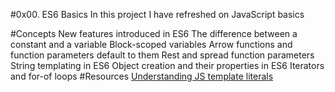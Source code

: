 #0x00. ES6 Basics
In this project I have refreshed on JavaScript basics

#Concepts
New features introduced in ES6
The difference between a constant and a variable
Block-scoped variables
Arrow functions and function parameters default to them
Rest and spread function parameters
String templating in ES6
Object creation and their properties in ES6
Iterators and for-of loops
#Resources
[Understanding JS template literals](https://www.youtube.com/watch?v=NgF9-pdTDGs)